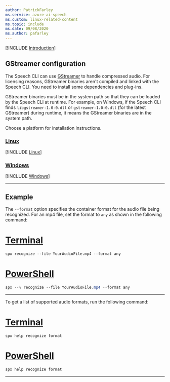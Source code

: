 ```yaml
---
author: PatrickFarley
ms.service: azure-ai-speech
ms.custom: linux-related-content
ms.topic: include
ms.date: 09/08/2020
ms.author: pafarley
---
```


[!INCLUDE [Introduction](intro.md)]

## GStreamer configuration

The Speech CLI can use [GStreamer](https://gstreamer.freedesktop.org) to handle compressed audio. For licensing reasons, GStreamer binaries aren't compiled and linked with the Speech CLI. You need to install some dependencies and plug-ins. 

GStreamer binaries must be in the system path so that they can be loaded by the Speech CLI at runtime. For example, on Windows, if the Speech CLI finds `libgstreamer-1.0-0.dll` or `gstreamer-1.0-0.dll` (for the latest GStreamer) during runtime, it means the GStreamer binaries are in the system path.

Choose a platform for installation instructions.

### [Linux](#tab/linux)

[!INCLUDE [Linux](gstreamer-linux.md)]

### [Windows](#tab/windows)

[!INCLUDE [Windows](gstreamer-windows.md)]

***

## Example

The `--format` option specifies the container format for the audio file being recognized. For an mp4 file, set the format to `any` as shown in the following command:

# [Terminal](#tab/terminal)

```console
spx recognize --file YourAudioFile.mp4 --format any
```

# [PowerShell](#tab/powershell)

```powershell
spx --% recognize --file YourAudioFile.mp4 --format any
```

***

To get a list of supported audio formats, run the following command:

# [Terminal](#tab/terminal)

```console
spx help recognize format
```

# [PowerShell](#tab/powershell)

```powershell
spx help recognize format
```

***

